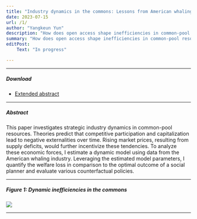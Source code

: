 ```yaml
---
title: "Industry dynamics in the commons: Lessons from American whaling"
date: 2023-07-15 
url: /1/
author: "Yangkeun Yun"
description: "How does open access shape inefficiencies in common-pool resources? This paper builds and estimates a dynamic model using data from the American whaling industry."
summary: "How does open access shape inefficiencies in common-pool resources? This paper builds and estimates a dynamic model using data from the American whaling industry."
editPost:
    Text: "In progress"

---
```


---

##### Download

+ [Extended abstract](/extended_abstract_whaling_commons_ver1.pdf)

---

##### Abstract

This paper investigates strategic industry dynamics in common-pool resources. Theories predict that competitive participation and capitalization lead to negative externalities over time. Rising market prices, resulting from supply deficits, would further incentivize these tendencies. To analyze these economic forces, I estimate a dynamic model using data from the American whaling industry. Leveraging the estimated model parameters, I quantify the welfare loss in comparison to the optimal outcome of a social planner and evaluate various counterfactual policies.

---

##### Figure 1: Dynamic inefficiencies in the commons

![](/Fig1.png)

---
